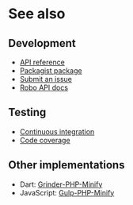 # See also

## Development
- [API reference](https://api.belin.io/robo-php-minify)
- [Packagist package](https://packagist.org/packages/cedx/robo-php-minify)
- [Submit an issue](https://git.belin.io/cedx/robo-php-minify/issues)
- [Robo API docs](https://robo.li/getting-started)

## Testing
- [Continuous integration](https://github.com/cedx/robo-php-minify/actions)
- [Code coverage](https://coveralls.io/github/cedx/robo-php-minify)

## Other implementations
- Dart: [Grinder-PHP-Minify](https://docs.belin.io/grinder-php-minify)
- JavaScript: [Gulp-PHP-Minify](https://docs.belin.io/gulp-php-minify)
